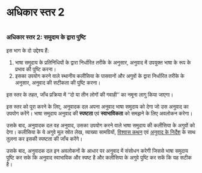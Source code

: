# अधिकार स्तर 2

 #

### अधिकार स्तर 2: समुदाय के द्वारा पुष्टि

इस भाग के दो उद्देश्य हैं:

1. भाषा समुदाय के प्रतिनिधियों के द्वारा निर्धारित तरीके के अनुसार, अनुवाद में उपयुक्त भाषा के रूप के प्रभाव की पुष्टि करना।
1. इसका उपयोग करने वाले स्थानीय कलीसिया के पासवानों और अगुवों के द्वारा निर्धारित तरीके के अनुसार, अनुवाद की सटीकता की पुष्टि करना।

इस स्तर के तहत, जाँच प्रक्रिया में ‘‘दो या तीन लोगों की गवाही’’ का नमूना लागु किया जाएगा।

इस स्तर को पूरा करने के लिए, अनुवादक दल अपना अनुवाद भाषा समुदाय को देगा जो उस अनुवाद का उपयोग करेंगे। भाषा समुदाय अनुवाद की **स्पष्टता** एवं **स्वाभाविकता** को समझने के लिए अवलोकन करेगा।

उसके बाद, अनुवादक दल वह अनुवाद, उसका उपयोग करने वाले भाषा समुदाय की कलीसिया के अगुवों को देगा। कलीसिया के ये अगुवे मूल स्रोत लेख, व्याख्या सामग्रियों, [विश्वास कथन](../../intro/statement-of-faith/01.md) एवं [अनुवाद के निर्देश](../../intro/translation-guidelines/01.md) के साथ तुलना कर इसकी स्पष्टता की जाँच करेंगे।

उसके बाद, अनुवादक दल इन अवलोकनों के आधार पर अनुवाद में संसोधन करेगी जिससे भाषा समुदाय पुष्टि कर सके कि अनुवाद स्वाभाविक और स्पष्ट है और कलीसिया के अगुवे पुष्टि कर सकें कि यह सटीक है।
